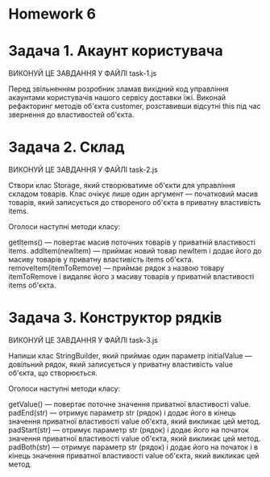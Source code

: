 # Homework 6

# Задача 1. Акаунт користувача

ВИКОНУЙ ЦЕ ЗАВДАННЯ У ФАЙЛІ task-1.js

Перед звільненням розробник зламав вихідний код управління акаунтами користувачів нашого сервісу доставки їжі. Виконай рефакторинг методів об'єкта customer, розставивши відсутні this під час звернення до властивостей об'єкта.

# Задача 2. Склад

ВИКОНУЙ ЦЕ ЗАВДАННЯ У ФАЙЛІ task-2.js

Створи клас Storage, який створюватиме об'єкти для управління складом товарів. Клас очікує лише один аргумент — початковий масив товарів, який записується до створеного об'єкта в приватну властивість items.

Оголоси наступні методи класу:

getItems() — повертає масив поточних товарів у приватній властивості items.
addItem(newItem) — приймає новий товар newItem і додає його до масиву товарів у приватну властивість items об'єкта.
removeItem(itemToRemove) — приймає рядок з назвою товару itemToRemove і видаляє його з масиву товарів у приватній властивості items об'єкта.

# Задача 3. Конструктор рядків

ВИКОНУЙ ЦЕ ЗАВДАННЯ У ФАЙЛІ task-3.js

Напиши клас StringBuilder, який приймає один параметр initialValue — довільний рядок, який записується у приватну властивість value об'єкта, що створюється.

Оголоси наступні методи класу:

getValue() — повертає поточне значення приватної властивості value.
padEnd(str) — отримує параметр str (рядок) і додає його в кінець значення приватної властивості value об'єкта, який викликає цей метод.
padStart(str) — отримує параметр str (рядок) і додає його на початок значення приватної властивості value об'єкта, який викликає цей метод.
padBoth(str) — отримує параметр str (рядок) і додає його на початок і в кінець значення приватної властивості  value об'єкта, який викликає цей метод.
